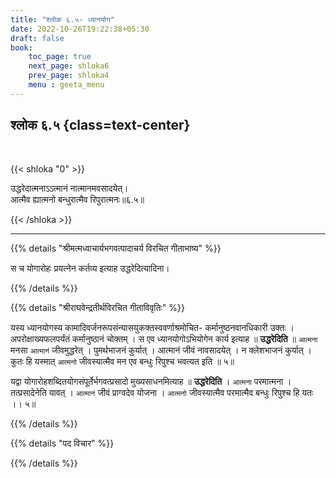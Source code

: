 ```yaml
---
title: "श्लोक ६.५- ध्यानयोग"
date: 2022-10-26T19:22:38+05:30
draft: false
book:
    toc_page: true
    next_page: shloka6
    prev_page: shloka4
    menu : geeta_menu
---
```




## श्लोक ६.५ {class=text-center}

<br/>

{{< shloka  "0"  >}}

उद्धरेदात्मनाऽऽत्मानं नात्मानमवसादयेत्।  
आत्मैव ह्यात्मनो बन्धुरात्मैव रिपुरात्मनः॥६.५॥

{{< /shloka >}}

---


{{% details "श्रीमत्मध्वाचार्यभगवत्पादाचर्य विरचित  गीताभाष्य" %}}

स च योगारोहः प्रयत्नेन कर्तव्य इत्याह उद्धरेदित्यादिना।

{{% /details %}}



{{% details "श्रीराघवेन्द्रतीर्थविरचित गीताविवृतिः" %}}

यस्य ध्यानयोगस्य 
कामादिवर्जनरूपसंन्यासयुकक्तस्ववर्णाश्रमोचित-
कर्मानुष्ठनवानधिकारी उक्तः । अपरोक्षाख्यफलपर्यंतं 
कर्मानुष्ठानं चोक्तम्‌ । स एव ध्यानयोगोऽभियोगेन कार्य 
इत्याह ॥ **उद्धरेदिति** ॥ `आत्मना` मनसा 
`आत्मानं` जीवमुद्धरेत्‌ । पुमर्थभाजनं कुर्यात्‌ । आत्मानं 
जीवं नावसादयेत्‌ । न क्लेशभाजनं कुर्यात्‌ । कुतः हि 
यस्मात् `आत्मनो` जीवस्यात्मैव मन एव
बन्धुः रिपुश्च भवत्यत इति ॥ ५॥   

यद्वा योगारोहशब्दितयोगसंपूर्तेर्भगवत्प्रसादो
मुख्यसाधनमित्याह ॥ **उद्धरेदिति** । 
`आत्मना` परमात्मना । तत्प्रसादेनेति
यावत्‌ । `आत्मानं` जीवं प्राग्वदेव योजना । 
`आत्मनो` जीवस्यात्मैव परमात्मैव
बन्धुः रिपुश्च हि यतः ।। ५॥

{{% /details %}}



{{% details "पद विचार" %}}


{{% /details %}}
